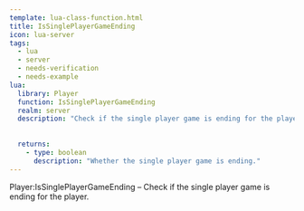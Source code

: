 ```yaml
---
template: lua-class-function.html
title: IsSinglePlayerGameEnding
icon: lua-server
tags:
  - lua
  - server
  - needs-verification
  - needs-example
lua:
  library: Player
  function: IsSinglePlayerGameEnding
  realm: server
  description: "Check if the single player game is ending for the player."
  
  
  returns:
    - type: boolean
      description: "Whether the single player game is ending."
---
```


<div class="lua__search__keywords">
Player:IsSinglePlayerGameEnding &#x2013; Check if the single player game is ending for the player.
</div>

